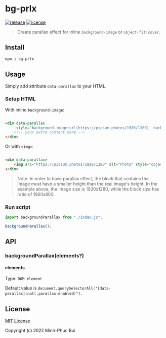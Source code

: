 # bg-prlx

[![release](https://badgen.net/github/release/phucbm/bg-prlx/?cache=600)](https://github.com/phucbm/bg-prlx/releases/latest)
[![license](https://badgen.net/github/license/phucbm/bg-prlx/)](https://github.com/phucbm/bg-prlx/blob/main/LICENSE)

> Create parallax effect for inline `background-image` or `object-fit:cover`.

## Install

```sh
npm i bg-prlx
```

## Usage

Simply add attribute `data-parallax` to your HTML.

### Setup HTML

With inline `background-image`:

```html

<div data-parallax
     style="background-image:url(https://picsum.photos/1920/1280); background-size:cover; aspect-ratio:1920/800; width:100%;">
    <!-- your extra content here -->
</div>
```

Or with `<img>`:

```html

<div data-parallax>
    <img src="https://picsum.photos/1920/1280" alt="Photo" style="object-fit:cover; aspect-ratio:1920/800; width:100%;">
</div>
```

> Note: In order to have parallax effect, the block that contains the image must have a smaller height
> than the real image's height. In the example above, the image size is 1920x1280, while the block size has ratio of 1920x800.

### Run script

```js
import backgroundParallax from "./index.js";

backgroundParallax();
```

## API

### backgroundParallax(elements?)

#### elements

Type: `DOM element`

Default value is `document.querySelectorAll("[data-parallax]:not(.parallax-enabled)")`.

## License

[MIT License](https://github.com/phucbm/bg-prlx/blob/main/LICENSE)

Copyright (c) 2022 Minh-Phuc Bui
